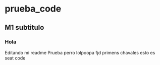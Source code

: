 # prueba_code
## M1 subtitulo
### Hola
Editando mi readme
Prueba perro
lolpoopa
fjd
primens
chavales esto es seat code
